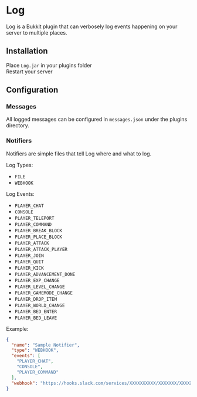# Log
Log is a Bukkit plugin that can verbosely log events happening on your server to multiple places. 

## Installation 
Place `Log.jar` in your plugins folder  
Restart your server

## Configuration
### Messages
All logged messages can be configured in `messages.json` under the plugins directory.

### Notifiers
Notifiers are simple files that tell Log where and what to log.

Log Types:
- `FILE`
- `WEBHOOK`

Log Events:
- `PLAYER_CHAT`
- `CONSOLE`
- `PLAYER_TELEPORT`
- `PLAYER_COMMAND`
- `PLAYER_BREAK_BLOCK`
- `PLAYER_PLACE_BLOCK`
- `PLAYER_ATTACK`
- `PLAYER_ATTACK_PLAYER`
- `PLAYER_JOIN`
- `PLAYER_QUIT`
- `PLAYER_KICK`
- `PLAYER_ADVANCEMENT_DONE`
- `PLAYER_EXP_CHANGE`
- `PLAYER_LEVEL_CHANGE`
- `PLAYER_GAMEMODE_CHANGE`
- `PLAYER_DROP_ITEM`
- `PLAYER_WORLD_CHANGE`
- `PLAYER_BED_ENTER`
- `PLAYER_BED_LEAVE`

Example:
```json
{
  "name": "Sample Notifier",
  "type": "WEBHOOK",
  "events": [
    "PLAYER_CHAT",
    "CONSOLE",
    "PLAYER_COMMAND"
  ],
  "webhook": "https://hooks.slack.com/services/XXXXXXXXXX/XXXXXXX/XXXXXXXXXXXXXXXXXX"
}
```